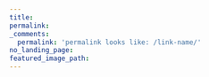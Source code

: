 ```yaml
---
title:
permalink:
_comments:
  permalink: 'permalink looks like: /link-name/'
no_landing_page:
featured_image_path:
---
```

